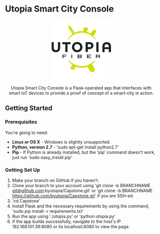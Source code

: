 # Utopia Smart City Console
<p align="center">
   <img src="https://raw.githubusercontent.com/byutopia/Capstone/drofdarb/static/images/fiberlogowhite.jpg" style="width:200px;">
</p>

<p align="center"> Utopia Smart City Console is a Flask-operated app that interfaces with smart IoT devices to provide a proof of concept of a smart-city in action. </p>

Getting Started
-------------------

### Prerequisites

You're going to need:

 - **Linux or OS X** - Windows is slightly unsupported.
 - **Python, version 2.7** - 'sudo apt-get install python2.7'
 - **Pip** - If Python is already installed, but the 'pip' command doesn't work, just run 'sudo easy_install pip'

### Getting Set Up
1. Make your branch on GitHub if you haven't.
2. Clone your branch to your account using 'git clone -b BRANCHNAME git@github.com:byutopia/Capstone.git' or 'git clone -b BRANCHNAME https://github.com/byutopia/Capstone.git' if you are SSH-ed.
3. 'cd Capstone'
4. Install Flask and the necessary requirements by using the command, 'sudo pip install -r requirements.txt'
5. Run the app using './utopia.py' or 'python utopia.py'
6. If the app builds successfully, navigate to the host's IP 192.168.101.39:8080 or its localhost:8080 to view the page.  
